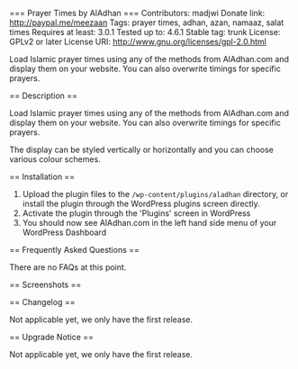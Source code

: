 === Prayer Times by AlAdhan ===
Contributors: madjwi
Donate link: http://paypal.me/meezaan
Tags: prayer times, adhan, azan, namaaz, salat times
Requires at least: 3.0.1
Tested up to: 4.6.1
Stable tag: trunk
License: GPLv2 or later
License URI: http://www.gnu.org/licenses/gpl-2.0.html

Load Islamic prayer times using any of the methods from AlAdhan.com and display them on your website. You can also overwrite timings for specific prayers.

== Description ==

Load Islamic prayer times using any of the methods from AlAdhan.com and display them on your website. You can also overwrite timings for specific prayers.

The display can be styled vertically or horizontally and you can choose various colour schemes.


== Installation ==

1. Upload the plugin files to the `/wp-content/plugins/aladhan` directory, or install the plugin through the WordPress plugins screen directly.
2. Activate the plugin through the 'Plugins' screen in WordPress
3. You should now see AlAdhan.com in the left hand side menu of your WordPress Dashboard


== Frequently Asked Questions ==

There are no FAQs at this point.

== Screenshots ==


== Changelog ==

Not applicable yet, we only have the first release.

== Upgrade Notice ==

Not applicable yet, we only have the first release.
